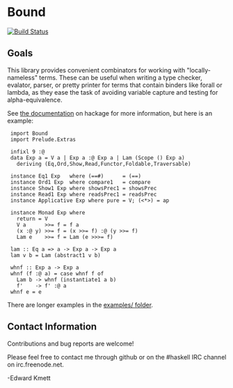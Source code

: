 Bound
=====

[![Build Status](https://secure.travis-ci.org/ekmett/bound.png?branch=master)](http://travis-ci.org/ekmett/bound)

Goals
-----

This library provides convenient combinators for working with "locally-nameless" terms. These can be useful
when writing a type checker, evalator, parser, or pretty printer for terms that contain binders like forall
or lambda, as they ease the task of avoiding variable capture and testing for alpha-equivalence.

See [the documentation](http://hackage.haskell.org/package/bound) on hackage for more information, but here is an example:

     import Bound
     import Prelude.Extras

     infixl 9 :@
     data Exp a = V a | Exp a :@ Exp a | Lam (Scope () Exp a)
       deriving (Eq,Ord,Show,Read,Functor,Foldable,Traversable)

     instance Eq1 Exp   where (==#)      = (==)
     instance Ord1 Exp  where compare1   = compare
     instance Show1 Exp where showsPrec1 = showsPrec
     instance Read1 Exp where readsPrec1 = readsPrec
     instance Applicative Exp where pure = V; (<*>) = ap

     instance Monad Exp where
       return = V
       V a      >>= f = f a
       (x :@ y) >>= f = (x >>= f) :@ (y >>= f)
       Lam e    >>= f = Lam (e >>>= f)

     lam :: Eq a => a -> Exp a -> Exp a
     lam v b = Lam (abstract1 v b)

     whnf :: Exp a -> Exp a
     whnf (f :@ a) = case whnf f of
       Lam b -> whnf (instantiate1 a b)
       f'    -> f' :@ a
     whnf e = e

   There are longer examples in the [examples/ folder](https://github.com/ekmett/bound/tree/master/examples).

Contact Information
-------------------

Contributions and bug reports are welcome!

Please feel free to contact me through github or on the #haskell IRC channel on irc.freenode.net.

-Edward Kmett

